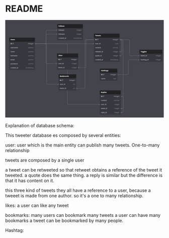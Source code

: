 # README

![schema-database](./schema-database.png)

Explanation of database schema:

This tweeter database es composed by several entities:

user:
user which is the main entity can publish many tweets.
One-to-many relationship

tweets are composed by a single user

a tweet can be retweeted so that retweet obtains a reference of the tweet it tweeted.
a quote does the same thing.
a reply is similar but the difference is that it has content on it.

this three kind of tweets they all have a reference to a user, because a tweeet is made from one
author. so it's a one to many relationship. 

likes: 
a user can like any tweet

bookmarks:
many users can bookmark many tweets
a user can have many bookmarks
a tweet can be bookmarked by many people.

Hashtag: 
